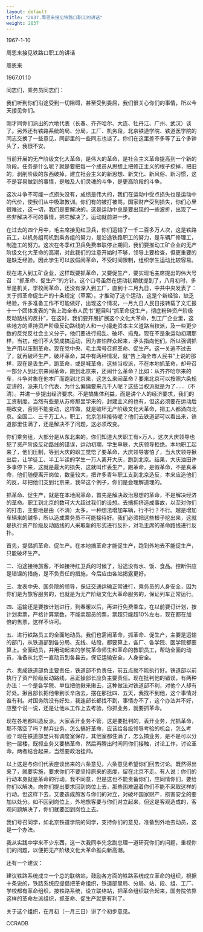 ```yaml
---
layout: default
title: "2037.周恩来接见铁路口职工的讲话"
weight: 2037
---
```


1967-1-10

周恩来接见铁路口职工的讲话

周恩来

1967.01.10

同志们，乘务员同志们：

我们听到你们沿途受到一切阻碍，甚至受到委屈，我们很关心你们的事情，所以今天接见你们。

刚才同你们派出的六地代表（长春、齐齐哈尔、大连、牡丹江、广州、武汉）谈了。另外还有铁路系统的局、分局，工厂、机务段，北京铁道学院、铁道医学院的同志交换了一些意见，同部里的一些同志也谈了。你们在这里差不多等了五个多钟头了，我很不安。

当前开展的无产阶级文化大革命，是伟大的革命，是社会主义革命提高到一个新的阶段。任务是什么呢？就是要把每一个成员从思想上把修正主义的根子挖掉，把旧的，剥削阶级的东西破掉，建立社会主义的新思想、新文化、新风俗、新习惯，这不是容易做到的事情，是触及人们灵魂的斗争，是更高阶段的斗争。

这次斗争不可能一点损失没有，成绩是伟大的，我们在运动中受点损失也是运动中的代价，使我们从中吸取教训。你们有的被打被骂，国家财产受到损失，你们心里很难过，这一切，我们是要解决的。这是运动中总是要出现的一些波折，出现了一些非解决不可的事情，把它解决了，运动就前进一步。

在过去的四个月中，毛主席接见红卫兵，你们运输了一千二百多万人次，这是铁路员工，以机务组司机到乘务组的努力，是沿途铁路职工的努力，是车辆厂修理工，制造工的努力。这次在冬季红卫兵免费串联停止期间，我们要推动工矿企业的无产阶级文化大革命的高潮，对此我们的注意开始时不够，领导上要检查，但更重要的是缺乏经验。因此学生可以放假闹革命，不受时间限制，组织学生运动比较容易。

现在进入到工矿企业，这样既要抓革命，又要促生产，要实现毛主席提出的伟大号召：“抓革命、促生产”的方针。这个口号虽然在运动初期就提到了，八月初时，多半是机关，学校闹革命，还没有深入到工厂，直到十二月九日，中共中央发表了：关于抓革命促生产的十条规定（草案），才推动了这个运动，这是个新经验，缺乏经验，许多准备工作不可能做好，出现这个情况，一月九日人民日报转载了文汇报十一个团体发表的“告上海全市人民书”题目叫“抓革命促生产，彻底粉碎资产阶级反动路线的反扑”，在这时，我们要开展扩展这个文化大革命，到工厂企业里，这些地方的坚持资产阶级反动路线的人和一小撮走资本主义道路当权派，及一些更少数的反党反社会主义分子，他们要进行捣乱、破坏、捣鬼。现在不是象运动初期那样，当初，他们不大赞成搞运动，因为害怕群众起来，矛头指向他们。所以强调抓生产用以压制革命。现在党中央、毛主席号召抓革命、促生产。这一关逃不过去了，就再破坏生产，破坏革命，其中有两种情况，就“告上海全市人民书”上说的那样，现在是丢生产，跑革命，或是喊革命，这些当权派，不在本地抓革命，却号召一部分人到北京来闹革命，跑到北京来，还闹什么革命？比如：从齐齐哈尔来的车，斗争对象在他本厂而跑到北京来，这怎么来闹革命？要来北京可以按照六条规定讲的，派来几个代表，为什么偏偏要来几千人呢？这些当权派就是为了……（不清）。并进一步提出经济要求。不是搞集体利益，而是讲个人的经济要求，我们的工资制度。当然有些是从苏修那里学来的，封建主义的也有，但这必须要在运动后期改变，否则不能变动，这样做，就是破坏无产阶级文化大革命，把工人都涌向北京。全国二、三千万工人，职工，北京怎样接待呢？他们去铁道部可以看出来，铁道部里住满了，还是解决不了问题，这必须改变。

你们乘务组，大部分是从东北来的。你们知道大庆职工有×万人，这次大庆领导也犯了资产阶级反动路线的错误，运动初期，学生串联，大庆领导拒绝。本地职工起来了，他们压制，等到大庆的职工觉悟了要革命，大庆领导害怕了，当大庆领导揪出后，让学徒工、半工半读的学生一万人离开大庆，跑到北京。结果，大庆油田许多事停下来，这就是最大的损失，这就叫作丢生产，跑革命，是假革命，不是真革命，他们随便离开岗位，数量较大，把许多青年职工支到北京造反，本来应造他们的反，却把他们支到北京来，我举这个例子，你们是会理解道理的。

抓革命、促生产，就是在本地闹革命，首先是解决政治思想的革命，不是解决经济的革命。职工到北京的数可大大超过我们的设想。去搞拥挤造成事故，以至对你们的打击，主要地是由（不清）太多，一种想法增加车辆，行不行？不行。越是增加车辆来的越多，所以造成乘务员不可能接待好。我们必须把这些根子挖出来，这就是执行资产阶级反动路线的人采取新的形式进行反扑，对毛主席的革命路线进行反扑。

首先，提倡抓革命、促生产。在本地搞革命才能促生产，跑到外地去不能促生产，只能破坏生产。

二、沿途接待旅客，不如接待红卫兵的时候了，沿途没有水、饭、食品。控断供应是错误的措施，是不负责任的措施，今后应由各站揭露更好。

三、发表中央、国务院的领导，保证交通运输正常进行，乘务员的人身安全，因为你们是为旅客服务的，也就是为无产阶级文化大革命服务的，保证列车正常运行。

四、运输还是要按计划进行，到春暖以后，再进行免费乘车，在以前要订计划，按计划卖票，严格计算票数，不能卖超员的票，票超只能超10%左右，现在都在加倍的售票，这样不许可。

五、进行铁路员工的全面地动员。我们也需闹革命，抓革命、促生产，主要是运输的部门，从铁道部到各分局、支线、站段，都要算上，各厂、各学院、医学院都要算上。全面动员，并用动起来的学院革命师生和革命的教职员工，帮助全面的动员，准备从北京一直动员到各县去，保证运输安全，人身安全。

六、责成铁道部负主要责任，铁道部不负责任，前五点就不能执行好。铁道部以前执行了资产阶级反动路线，吕正操部长应负主要责任。现在批判他的错误，有两种办法：一个是各学院、单位把他揪来揪去，这种做法对铁道部不利，对他个人却有好处。揪吕部长把他带到长辛店去，摆在那批四、五天，我找不到他，这个事情对谁有利。对国务院没有好处，我连部长都找不到，事情办不了，这个办法并不好，应整个说一说，还是让他从工作上去考验，你抓业务，就要抓革命。

现在各地都叫造反派。大家丢开业务不管，这是要批判的，丢开业务，光抓革命，那不落空了吗？抛弃业务，怎么搞好革命，应该给各级领导考验的机会，怎么考验？现在铁道部里只有调度室保存，其他室都住满了，怎么搞业务，是不是可以分他一层楼，既抓业务又要搞革命，然后再腾出时间同你们接触，讨论工作，讨论革命。两者结合起来，当然要政治挂帅。

以上这是与你们代表座谈出来的六条意见，六条意见希望你们回去讨论。既然得出来了，就要实施，要求你们不要坚持原来的态度，留在北京不走。有人说：你们的行动本身就是革命的行动。我不同意，但是这也不能责备你们，应同情你们，要给你们以解决。向你们提出要求回到岗位上去，那些困难逼着你们不能不采取这样的行动。但这样下去，又要造成旅客与你们的对立，对破坏国家财产，损害安全的要加以处分。如不回到岗位上，外地旅客要与你们对立起来，但这是客观造成的，客观问题解决了，你们就要回到岗位上去。

我们号召同学，如北京铁道学院的同学，支持你们的意见，准备到外地去动员，这是一个办法。

我从实践中学来不少东西，这一次我同李先念副总理一道研究你们的问题，重视你们的问题，以便把无产阶级文化大革命推向新高潮。

还有一个建议：

建议铁路系统成立一个总的联络站，鼓励各方面的铁路系统成立革命的组织，根据十条说的，铁路系统应提倡把革命组织，铁道部里局、分局、站、段、组、工厂、学校都有革命组织，按铁路系统，设立联络站，把革命组织联合起来，国务院依靠这样的革命左派组织，抓革命、促生产就更有利了。

关于这个组织，在月初（一月三日）讲了个初步意见。

CCRADB

